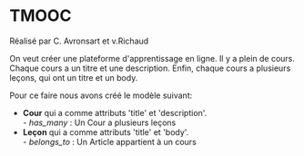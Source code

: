 <h1>TMOOC </h1>



Réalisé par C. Avronsart et v.Richaud

<p>On veut créer une plateforme d'apprentissage en ligne. Il y a plein de cours. Chaque cours a un titre et une description. Enfin, chaque cours a plusieurs leçons, qui ont un titre et un body.</p>

<p> Pour ce faire nous avons créé le modèle suivant: 
	<ul>
		<li> <strong>Cour</strong> qui a comme attributs 'title' et 'description'.<br/>
			- <em>has_many</em> : Un Cour a plusieurs leçons</li>
		<li> <strong>Leçon</strong> qui a comme attributs 'title' et 'body'.<br/>
			- <em>belongs_to</em> : Un Article appartient à un cours<br/>
		</ul></p>

